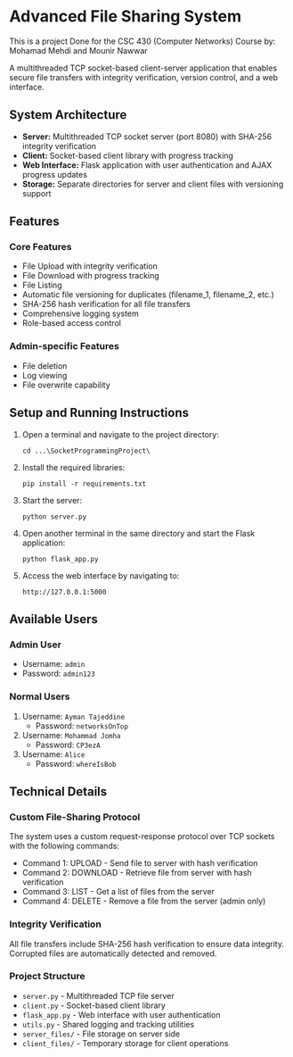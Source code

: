 # Advanced File Sharing System

This is a project Done for the CSC 430 (Computer Networks) Course by: Mohamad Mehdi and Mounir Nawwar

A multithreaded TCP socket-based client-server application that enables secure file transfers with integrity verification, version control, and a web interface.

## System Architecture

- **Server:** Multithreaded TCP socket server (port 8080) with SHA-256 integrity verification
- **Client:** Socket-based client library with progress tracking
- **Web Interface:** Flask application with user authentication and AJAX progress updates
- **Storage:** Separate directories for server and client files with versioning support

## Features

### Core Features
- File Upload with integrity verification
- File Download with progress tracking
- File Listing
- Automatic file versioning for duplicates (filename_1, filename_2, etc.)
- SHA-256 hash verification for all file transfers
- Comprehensive logging system
- Role-based access control

### Admin-specific Features
- File deletion
- Log viewing
- File overwrite capability

## Setup and Running Instructions

1. Open a terminal and navigate to the project directory:

   ```
   cd ...\SocketProgrammingProject\
   ```

2. Install the required libraries:

   ```
   pip install -r requirements.txt
   ```

3. Start the server:

   ```
   python server.py
   ```

4. Open another terminal in the same directory and start the Flask application:

   ```
   python flask_app.py
   ```

5. Access the web interface by navigating to:

   ```
   http://127.0.0.1:5000
   ```

## Available Users

### Admin User
- Username: `admin`
- Password: `admin123`

### Normal Users
1. Username: `Ayman Tajeddine`
   - Password: `networksOnTop`
2. Username: `Mohammad Jomha`
   - Password: `CP3ezA`
3. Username: `Alice`
   - Password: `whereIsBob`

## Technical Details

### Custom File-Sharing Protocol
The system uses a custom request-response protocol over TCP sockets with the following commands:
- Command 1: UPLOAD - Send file to server with hash verification
- Command 2: DOWNLOAD - Retrieve file from server with hash verification
- Command 3: LIST - Get a list of files from the server
- Command 4: DELETE - Remove a file from the server (admin only)

### Integrity Verification
All file transfers include SHA-256 hash verification to ensure data integrity. Corrupted files are automatically detected and removed.

### Project Structure
- `server.py` - Multithreaded TCP file server
- `client.py` - Socket-based client library
- `flask_app.py` - Web interface with user authentication
- `utils.py` - Shared logging and tracking utilities
- `server_files/` - File storage on server side
- `client_files/` - Temporary storage for client operations
